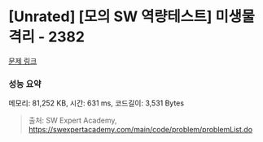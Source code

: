 # [Unrated] [모의 SW 역량테스트] 미생물 격리 - 2382 

[문제 링크](https://swexpertacademy.com/main/code/problem/problemDetail.do?contestProbId=AV597vbqAH0DFAVl) 

### 성능 요약

메모리: 81,252 KB, 시간: 631 ms, 코드길이: 3,531 Bytes



> 출처: SW Expert Academy, https://swexpertacademy.com/main/code/problem/problemList.do